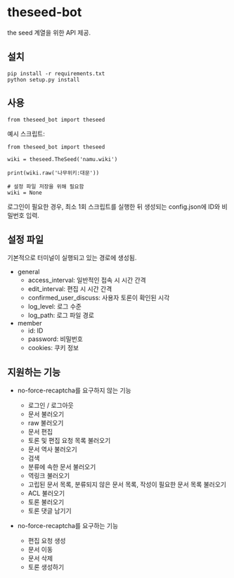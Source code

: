 # theseed-bot

the seed 계열을 위한 API 제공.

## 설치
    pip install -r requirements.txt
    python setup.py install

## 사용
    from theseed_bot import theseed

예시 스크립트:

    from theseed_bot import theseed
    
    wiki = theseed.TheSeed('namu.wiki')
    
    print(wiki.raw('나무위키:대문'))
    
    # 설정 파일 저장을 위해 필요함
    wiki = None 

로그인이 필요한 경우, 최소 1회 스크립트를 실행한 뒤 생성되는 config.json에 ID와 비밀번호 입력.

## 설정 파일
기본적으로 터미널이 실행되고 있는 경로에 생성됨.

* general
    * access_interval: 일반적인 접속 시 시간 간격
    * edit_interval: 편집 시 시간 간격
    * confirmed_user_discuss: 사용자 토론이 확인된 시각
    * log_level: 로그 수준
    * log_path: 로그 파일 경로
* member
    * id: ID
    * password: 비밀번호
    * cookies: 쿠키 정보

## 지원하는 기능

* no-force-recaptcha를 요구하지 않는 기능
    - 로그인 / 로그아웃
    - 문서 불러오기
    - raw 불러오기
    - 문서 편집
    - 토론 및 편집 요청 목록 불러오기
    - 문서 역사 불러오기
    - 검색
    - 분류에 속한 문서 불러오기
    - 역링크 불러오기
    - 고립된 문서 목록, 분류되지 않은 문서 목록, 작성이 필요한 문서 목록 불러오기
    - ACL 불러오기
    - 토론 불러오기
    - 토론 댓글 남기기

* no-force-recaptcha를 요구하는 기능
    - 편집 요청 생성
    - 문서 이동
    - 문서 삭제
    - 토론 생성하기